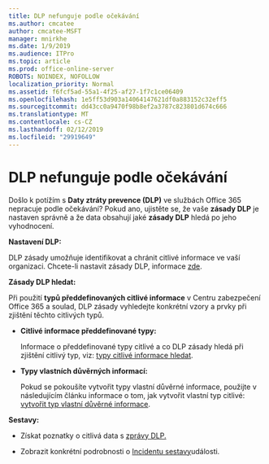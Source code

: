 ```yaml
---
title: DLP nefunguje podle očekávání
ms.author: cmcatee
author: cmcatee-MSFT
manager: mnirkhe
ms.date: 1/9/2019
ms.audience: ITPro
ms.topic: article
ms.prod: office-online-server
ROBOTS: NOINDEX, NOFOLLOW
localization_priority: Normal
ms.assetid: f6fcf5ad-55a1-4f25-af27-1f7c1ce06409
ms.openlocfilehash: 1e5ff53d903a14064147621df0a883152c32eff5
ms.sourcegitcommit: dd43cc0a9470f98b8ef2a3787c823801d674c666
ms.translationtype: MT
ms.contentlocale: cs-CZ
ms.lasthandoff: 02/12/2019
ms.locfileid: "29919649"
---
```

# <a name="dlp-not-working-as-expected"></a>DLP nefunguje podle očekávání


Došlo k potížím s **Daty ztráty prevence (DLP)** ve službách Office 365 nepracuje podle očekávání? Pokud ano, ujistěte se, že vaše **zásady DLP** je nastaven správně a že data obsahují jaké **zásady DLP** hledá po jeho vyhodnocení. 
  
 **Nastavení DLP:**
  
DLP zásady umožňuje identifikovat a chránit citlivé informace ve vaší organizaci. Chcete-li nastavit zásady DLP, informace [zde](https://docs.microsoft.com/office365/securitycompliance/prevent-data-loss#set-up-dlp).
  
 **Zásady DLP hledat:**
  
Při použití **typů předdefinovaných citlivé informace** v Centru zabezpečení Office 365 a soulad, DLP zásady vyhledejte konkrétní vzory a prvky při zjištění těchto citlivých typů. 
  
- **Citlivé informace předdefinované typy:**
    
    Informace o předdefinované typy citlivé a co DLP zásady hledá při zjištění citlivý typ, viz: [typy citlivé informace hledat](https://docs.microsoft.com/office365/securitycompliance/what-the-sensitive-information-types-look-for).
    
- **Typy vlastních důvěrných informací:**
    
    Pokud se pokoušíte vytvořit typy vlastní důvěrné informace, použijte v následujícím článku informace o tom, jak vytvořit vlastní typ citlivé: [vytvořit typ vlastní důvěrné informace](https://docs.microsoft.com/office365/securitycompliance/create-a-custom-sensitive-information-type).
    
 **Sestavy:**
  
- Získat poznatky o citlivá data s [zprávy DLP.](https://docs.microsoft.com/office365/securitycompliance/data-loss-prevention-policies#dlp-reports)
    
- Zobrazit konkrétní podrobnosti o [Incidentu sestavy](https://docs.microsoft.com/office365/securitycompliance/data-loss-prevention-policies#incident-reports)události.
    

